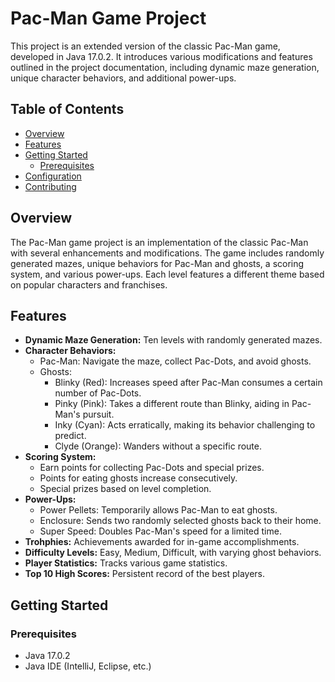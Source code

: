 # Pac-Man Game Project

This project is an extended version of the classic Pac-Man game, developed in Java 17.0.2. It introduces various modifications and features outlined in the project documentation, including dynamic maze generation, unique character behaviors, and additional power-ups.

## Table of Contents

- [Overview](#overview)
- [Features](#features)
- [Getting Started](#getting-started)
  - [Prerequisites](#prerequisites)
- [Configuration](#configuration)
- [Contributing](#contributing)

## Overview

The Pac-Man game project is an implementation of the classic Pac-Man with several enhancements and modifications. The game includes randomly generated mazes, unique behaviors for Pac-Man and ghosts, a scoring system, and various power-ups. Each level features a different theme based on popular characters and franchises.

## Features

- **Dynamic Maze Generation:** Ten levels with randomly generated mazes.
- **Character Behaviors:**
  - Pac-Man: Navigate the maze, collect Pac-Dots, and avoid ghosts.
  - Ghosts:
    - Blinky (Red): Increases speed after Pac-Man consumes a certain number of Pac-Dots.
    - Pinky (Pink): Takes a different route than Blinky, aiding in Pac-Man's pursuit.
    - Inky (Cyan): Acts erratically, making its behavior challenging to predict.
    - Clyde (Orange): Wanders without a specific route.
- **Scoring System:**
  - Earn points for collecting Pac-Dots and special prizes.
  - Points for eating ghosts increase consecutively.
  - Special prizes based on level completion.
- **Power-Ups:**
  - Power Pellets: Temporarily allows Pac-Man to eat ghosts.
  - Enclosure: Sends two randomly selected ghosts back to their home.
  - Super Speed: Doubles Pac-Man's speed for a limited time.
- **Trohphies:** Achievements awarded for in-game accomplishments.
- **Difficulty Levels:** Easy, Medium, Difficult, with varying ghost behaviors.
- **Player Statistics:** Tracks various game statistics.
- **Top 10 High Scores:** Persistent record of the best players.

## Getting Started

### Prerequisites

- Java 17.0.2
- Java IDE (IntelliJ, Eclipse, etc.)


